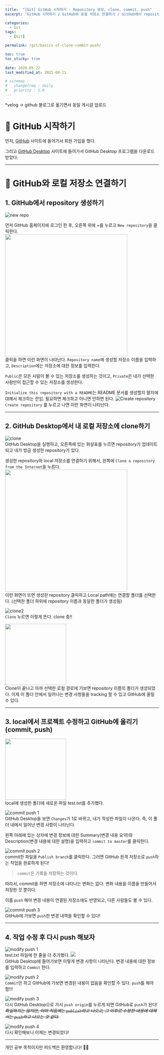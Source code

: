 ```yaml
---
title:  "[Git] GitHub 시작하기 - Repository 생성, clone, commit, push"
excerpt: "GitHub 시작하기 / GitHub와 로컬 저장소 연결하기 / GitHub에서 repository 생성하기 / GitHub Desktop에서 내 로컬 저장소에 clone하기 / local에서 프로젝트 수정하고 GitHub에 올리기 (commit, push)"

categories:
  - Git
tags:
  - [Git]

permalink: /git/basics-of-clone-commit-push/

toc: true
toc_sticky: true
 
date: 2020-05-22
last_modified_at: 2021-08-21

# sitemap :
#   changefreq : daily
#   priority : 1.0
---
```

*velog -> github 블로그로 옮기면서 동일 게시글 업로드

# 🦥 GitHub 시작하기
먼저, [GitHub](https://github.com/) 사이트에 들어가서 회원 가입을 했다.

그리고 [GitHub Desktop](https://desktop.github.com/) 사이트에 들어가서 GitHub Desktop 프로그램을 다운로드 받았다.

----

# 🦥 GitHub와 로컬 저장소 연결하기
## 1. GitHub에서 repository 생성하기
![new repo](/assets/images/posts_img/git-2/git-2-1.png)<br>

먼저 GitHub 홈페이지에 로그인 한 후, 오른쪽 위에 +를 누르고 ``New repository``을 클릭한다.<br>
<img src="/assets/images/posts_img/git-2/git-2-2.png" width="400"><br>
클릭을 하면 이런 화면이 나타난다. ``Repository name``에 생성할 저장소 이름을 입력하고, ``Description``에는 저장소에 대한 정보를 입력한다.

``Public``은 모든 사람이 볼 수 있는 저장소를 생성하는 것이고, ``Private``은 내가 선택한 사람만이 접근할 수 있는 저장소를 생성한다.

``Initialize this repository with a README``는 README 문서를 생성할지 말지에 대해서 체크하는 란임. 필요하면 체크하고 아니면 안하면 된다.
![Create repository](/assets/images/posts_img/git-2/git-2-3.png)<br>
``Create repository`` 를 누르고 나면 이런 화면이 나타난다.

----

## 2. GitHub Desktop에서 내 로컬 저장소에 clone하기
![clone](/assets/images/posts_img/git-2/git-2-4.png)<br>
GitHub Desktop을 실행하고, 오른쪽에 있는 화살표를 누르면 repository가 업데이트 되고 내가 방금 생성한 repository가 있다.

생성한 repository와 local 저장소를 연결하기 위해서, 왼쪽에 ``Clone a repository from the Internet``을 누른다.<br>
<img src="/assets/images/posts_img/git-2/git-2-5.png" width="400"><br>
이런 화면이 뜨면 생성한 repository 클릭하고 Local path에는 연결할 폴더를 선택한다. (선택한 폴더 하위에 repository 이름과 동일한 폴더가 생성됨)

![clone2](/assets/images/posts_img/git-2/git-2-6.png)<br>
``Clone`` 누르면 이렇게 뜬다. clone 중!!

<img src="/assets/images/posts_img/git-2/git-2-7.png" width="200"><br>
Clone이 끝나고 아까 선택한 로컬 경로에 가보면 repository 이름의 폴더가 생성되었다. 이제 이 폴더 안에서 일어나는 변경 사항들을 tracking 할 수 있고 GitHub에 올릴 수 있다.

----

## 3. local에서 프로젝트 수정하고 GitHub에 올리기 (commit, push)
<img src="/assets/images/posts_img/git-2/git-2-8.png" width="200"><br>
local에 생성한 폴더에 새로운 파일 test.txt를 추가했다.

![commit push 1](/assets/images/posts_img/git-2/git-2-9.png)<br>
GitHub Desktop을 보면 ``Changes``가 1로 바뀌고, 내가 작성한 파일이 나온다. 즉, 이 폴더 내에서 일어난 변경 사항이 나타난다.

왼쪽 아래에 있는 상자에 변경 정보에 대한 Summary(변경 내용 요약)와 Description(변경 내용에 대한 설명)을 입력하고 ``commit to master``를 클릭한다.

![commit push 2](/assets/images/posts_img/git-2/git-2-10.png)<br>
commit한 파일을 ``Publish branch``를 클릭한다. 그러면 GitHub 원격 저장소로 ``push``하는 작업을 완료하게 된다!
>``commit``은 기록을 저장하는 것이다. 
>
따라서, commit을 하면 저장소에 나타나는 변화는 없다. 변화 내용을 이름을 만들어서 저장한 것 뿐이다.
>
이를 ``push`` 해야 변경 내용이 연결된 저장소에도 반영되고, 다른 사람들도 볼 수 있다.

![commit push 3](/assets/images/posts_img/git-2/git-2-11.png)<br>
GitHub에 가보면 ``push``한 변경 내역을 확인할 수 있다!

----

## 4. 작업 수정 후 다시 push 해보자
![modify push 1](/assets/images/posts_img/git-2/git-2-12.png)<br>
test.txt 파일에 한 줄을 더 추가했다.
<img src="/assets/images/posts_img/git-2/git-2-13.png"><br>
GitHub Desktop에 들어가보면 이렇게 변경 사항이 나타난다. 변경 내용에 대한 정보를 입력하고 ``Commit`` 한다.

![modify push 2](/assets/images/posts_img/git-2/git-2-14.png)<br>
``Commit``만 하고 GitHub에 가보면 변경된 내용이 없음을 확인할 수 있다. ``push``를 해야함!!!

![modify push 3](/assets/images/posts_img/git-2/git-2-15.png)<br>
다시 GitHub Desktop으로 가서 ``push origin``를 누르게 되면 GitHub로 ``push``가 된다!
_~~확실하지는 않지만, 아마 처음에는 ``publish``라고 나오고, 그 이후로 수정한 내용에 대해서는 ``push``라고 나오는 것 같다.~~_

![modify push 4](/assets/images/posts_img/git-2/git-2-16.png)<br>
다시 확인해보니 이제는 변경되었다!

----

개인 공부 목적이지만 피드백은 환영합니다! 🙆🏻